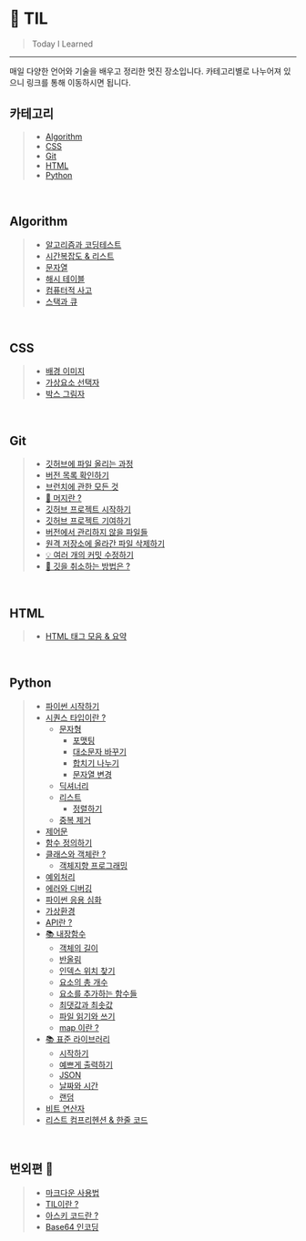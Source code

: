 # 📝 TIL

> Today I Learned

---

매일 다양한 언어와 기술을 배우고 정리한 멋진 장소입니다. 카테고리별로 나누어져 있으니 링크를 통해 이동하시면 됩니다.

## **카테고리**

> - [Algorithm](#algorithm)
> - [CSS](#css)
> - [Git](#git)
> - [HTML](#html)
> - [Python](#python)

<br />

## **Algorithm**

> - [알고리즘과 코딩테스트](./mds/besides/algorithm.md)
> - [시간복잡도 & 리스트](./mds/algorithm/time_complexity.md)
> - [문자열](./mds/algorithm/str.md)
> - [해시 테이블](./mds/algorithm/dict.md)
> - [컴퓨터적 사고](./mds/algorithm/py-think.md)
> - [스택과 큐](./mds/algorithm/stack.md)

<br />

## **CSS**

> - [배경 이미지](./mds/css/bg-img.md)
> - [가상요소 선택자](./mds/css/content.md)
> - [박스 그림자](./mds/css/shadow.md)

<br />

## **Git**

> - [깃허브에 파일 올리는 과정](./mds/git/git-start.md)
> - [버전 목록 확인하기](./mds/git/git-log.md)
> - [브런치에 관한 모든 것](./mds/git/git-branch.md)
> - [🚨 머지란 ?](./mds/git/git-merge.md)
> - [깃허브 프로젝트 시작하기](./mds/git/git-project.md)
> - [깃허브 프로젝트 기여하기](./mds/git/git-pull-request.md)
> - [버전에서 관리하지 않을 파일들](./mds/git/git-gitignore.md)
> - [원격 저장소에 올라간 파일 삭제하기](./mds/git/git-delete.md)
> - [💡 여러 개의 커밋 수정하기](./mds/git/git-rebase.md)
> - [🚨 깃을 취소하는 방법은 ?](./mds/git/git-cancel.md)

<br />

## **HTML**

> - [HTML 태그 모음 & 요약](./mds/html/tag.md)

<br />

## **Python**

> - [파이썬 시작하기](./mds/python/py-start.md)
> - [시퀀스 타입이란 ?](./mds/python/py-sequence.md)
>   - [문자형]()
>     - [포맷팅](./mds/python/py-format.md)
>     - [대소문자 바꾸기](./mds/python/py-upper.md)
>     - [합치기 나누기](./mds/python/py-split.md)
>     - [문자열 변경](./mds/python/py-replace.md)
>   - [딕셔너리](./mds/python/py-dictionary.md)
>   - [리스트](./mds/python/py-list.md)
>     - [정렬하기](./mds/python/py-sort.md)
>   - [중복 제거](./mds/python/py-set.md)
> - [제어문](./mds/python/py-if.md)
> - [함수 정의하기](./mds/python/py-function.md)
> - [클래스와 객체란 ?](./mds/python/py-class.md)
>   - [객체지향 프로그래밍](./mds/python/py-oop.md)
> - [예외처리](./mds/python/py-except.md)
> - [에러와 디버깅](./mds/python/py-error.md)
> - [파이썬 응용 심화](./mds/python/py-deep.md)
> - [가상환경](./mds/python/py-venv.md)
> - [API란 ?](./mds/python/py-api.md)
> - [📚 내장함수]()
>   - [객체의 길이](./mds/python/librery/in/len.md)
>   - [반올림](./mds/python/librery/in/round.md)
>   - [인덱스 위치 찾기](./mds/python/librery/in/index.md)
>   - [요소의 총 개수](./mds/python/librery/in/count.md)
>   - [요소를 추가하는 함수들](./mds/python/librery/in/append.md)
>   - [최댓값과 최솟값](./mds/python/librery/in/max.md)
>   - [파일 읽기와 쓰기](./mds/python/librery/in/open.md)
>   - [map 이란 ?](./mds/python/librery/in/map.md)
> - [📚 표준 라이브러리]()
>   - [시작하기](./mds/python/librery/py-li-start.md)
>   - [예쁘게 출력하기](./mds/python/librery/py-pprint.md)
>   - [JSON](./mds/python/librery/py-json.md)
>   - [날짜와 시간](./mds/python/librery/py-li-datetime.md)
>   - [랜덤](./mds/python/librery/py-li-random.md)
> - [비트 연산자](./mds/python/py-bit.md)
> - [리스트 컴프리헨션 & 한줄 코드](./mds/python/py-compre.md)

<br />

## **번외편** 💭

> - [마크다운 사용법](./mds/besides/markdown.md)
> - [TIL이란 ?](./mds/besides/TIL.md)
> - [아스키 코드란 ?](./mds/besides/ascii.md)
> - [Base64 인코딩](./mds/besides/base64.md)
